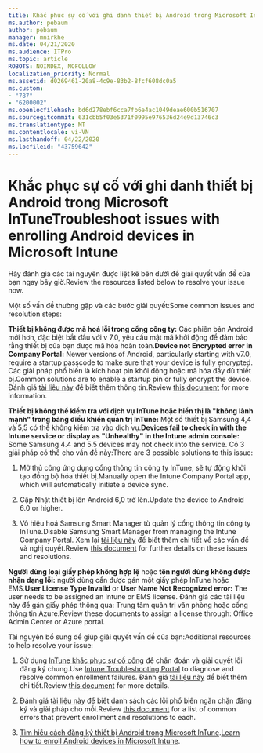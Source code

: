 ```yaml
---
title: Khắc phục sự cố với ghi danh thiết bị Android trong Microsoft InTune
ms.author: pebaum
author: pebaum
manager: mnirkhe
ms.date: 04/21/2020
ms.audience: ITPro
ms.topic: article
ROBOTS: NOINDEX, NOFOLLOW
localization_priority: Normal
ms.assetid: d0269461-20a8-4c9e-83b2-8fcf608dc0a5
ms.custom:
- "787"
- "6200002"
ms.openlocfilehash: bd6d278ebf6cca7fb6e4ac1049deae600b516707
ms.sourcegitcommit: 631cbb5f03e5371f0995e976536d24e9d13746c3
ms.translationtype: MT
ms.contentlocale: vi-VN
ms.lasthandoff: 04/22/2020
ms.locfileid: "43759642"
---
```

# <a name="troubleshoot-issues-with-enrolling-android-devices-in-microsoft-intune"></a><span data-ttu-id="30e99-102">Khắc phục sự cố với ghi danh thiết bị Android trong Microsoft InTune</span><span class="sxs-lookup"><span data-stu-id="30e99-102">Troubleshoot issues with enrolling Android devices in Microsoft Intune</span></span>

<span data-ttu-id="30e99-103">Hãy đánh giá các tài nguyên được liệt kê bên dưới để giải quyết vấn đề của bạn ngay bây giờ.</span><span class="sxs-lookup"><span data-stu-id="30e99-103">Review the resources listed below to resolve your issue now.</span></span>
  
<span data-ttu-id="30e99-104">Một số vấn đề thường gặp và các bước giải quyết:</span><span class="sxs-lookup"><span data-stu-id="30e99-104">Some common issues and resolution steps:</span></span>
  
 <span data-ttu-id="30e99-105">**Thiết bị không được mã hoá lỗi trong cổng công ty:** Các phiên bản Android mới hơn, đặc biệt bắt đầu với v 7.0, yêu cầu mật mã khởi động để đảm bảo rằng thiết bị của bạn được mã hóa hoàn toàn.</span><span class="sxs-lookup"><span data-stu-id="30e99-105">**Device not Encrypted error in Company Portal:** Newer versions of Android, particularly starting with v7.0, require a startup passcode to make sure that your device is fully encrypted.</span></span> <span data-ttu-id="30e99-106">Các giải pháp phổ biến là kích hoạt pin khởi động hoặc mã hóa đầy đủ thiết bị.</span><span class="sxs-lookup"><span data-stu-id="30e99-106">Common solutions are to enable a startup pin or fully encrypt the device.</span></span> <span data-ttu-id="30e99-107">Đánh giá [tài liệu này](https://docs.microsoft.com/intune-user-help/your-device-appears-encrypted-but-cp-says-otherwise-android) để biết thêm thông tin.</span><span class="sxs-lookup"><span data-stu-id="30e99-107">Review [this document](https://docs.microsoft.com/intune-user-help/your-device-appears-encrypted-but-cp-says-otherwise-android) for more information.</span></span>
  
 <span data-ttu-id="30e99-108">**Thiết bị không thể kiểm tra với dịch vụ InTune hoặc hiển thị là "không lành mạnh" trong bảng điều khiển quản trị InTune:** Một số thiết bị Samsung 4,4 và 5,5 có thể không kiểm tra vào dịch vụ.</span><span class="sxs-lookup"><span data-stu-id="30e99-108">**Devices fail to check in with the Intune service or display as "Unhealthy" in the Intune admin console:** Some Samsung 4.4 and 5.5 devices may not check into the service.</span></span> <span data-ttu-id="30e99-109">Có 3 giải pháp có thể cho vấn đề này:</span><span class="sxs-lookup"><span data-stu-id="30e99-109">There are 3 possible solutions to this issue:</span></span>
  
1. <span data-ttu-id="30e99-110">Mở thủ công ứng dụng cổng thông tin công ty InTune, sẽ tự động khởi tạo đồng bộ hóa thiết bị.</span><span class="sxs-lookup"><span data-stu-id="30e99-110">Manually open the Intune Company Portal app, which will automatically initiate a device sync.</span></span>

2. <span data-ttu-id="30e99-111">Cập Nhật thiết bị lên Android 6,0 trở lên.</span><span class="sxs-lookup"><span data-stu-id="30e99-111">Update the device to Android 6.0 or higher.</span></span>

3. <span data-ttu-id="30e99-112">Vô hiệu hoá Samsung Smart Manager từ quản lý cổng thông tin công ty InTune.</span><span class="sxs-lookup"><span data-stu-id="30e99-112">Disable Samsung Smart Manager from managing the Intune Company Portal.</span></span> <span data-ttu-id="30e99-113">Xem lại [tài liệu này](https://docs.microsoft.com/intune-classic/troubleshoot/troubleshoot-device-enrollment-in-intune#devices-fail-to-check-in-with-the-intune-service-and-display-as-unhealthy-in-the-intune-admin-console) để biết thêm chi tiết về các vấn đề và nghị quyết.</span><span class="sxs-lookup"><span data-stu-id="30e99-113">Review [this document](https://docs.microsoft.com/intune-classic/troubleshoot/troubleshoot-device-enrollment-in-intune#devices-fail-to-check-in-with-the-intune-service-and-display-as-unhealthy-in-the-intune-admin-console) for further details on these issues and resolutions.</span></span>

 <span data-ttu-id="30e99-114">**Người dùng loại giấy phép không hợp lệ** hoặc **tên người dùng không được nhận dạng lỗi:** người dùng cần được gán một giấy phép InTune hoặc EMS.</span><span class="sxs-lookup"><span data-stu-id="30e99-114">**User License Type Invalid** or **User Name Not Recognized error:** The user needs to be assigned an Intune or EMS license.</span></span> <span data-ttu-id="30e99-115">Đánh giá các tài liệu này để gán giấy phép thông qua: Trung tâm quản trị văn phòng hoặc cổng thông tin Azure.</span><span class="sxs-lookup"><span data-stu-id="30e99-115">Review these documents to assign a license through: Office Admin Center or Azure portal.</span></span>
  
<span data-ttu-id="30e99-116">Tài nguyên bổ sung để giúp giải quyết vấn đề của bạn:</span><span class="sxs-lookup"><span data-stu-id="30e99-116">Additional resources to help resolve your issue:</span></span>
  
1. <span data-ttu-id="30e99-117">Sử dụng [InTune khắc phục sự cố cổng](https://devicemanagement.microsoft.com/#blade/Microsoft_Intune_DeviceSettings/TroubleshootBlade) để chẩn đoán và giải quyết lỗi đăng ký chung.</span><span class="sxs-lookup"><span data-stu-id="30e99-117">Use [Intune Troubleshooting Portal](https://devicemanagement.microsoft.com/#blade/Microsoft_Intune_DeviceSettings/TroubleshootBlade) to diagnose and resolve common enrollment failures.</span></span> <span data-ttu-id="30e99-118">Đánh giá [tài liệu này](https://docs.microsoft.com/intune/help-desk-operators) để biết thêm chi tiết.</span><span class="sxs-lookup"><span data-stu-id="30e99-118">Review [this document](https://docs.microsoft.com/intune/help-desk-operators) for more details.</span></span>

2. <span data-ttu-id="30e99-119">Đánh giá [tài liệu này](https://docs.microsoft.com/intune-classic/Troubleshoot/troubleshoot-device-enrollment-in-intune) để biết danh sách các lỗi phổ biến ngăn chặn đăng ký và giải pháp cho mỗi.</span><span class="sxs-lookup"><span data-stu-id="30e99-119">Review [this document](https://docs.microsoft.com/intune-classic/Troubleshoot/troubleshoot-device-enrollment-in-intune) for a list of common errors that prevent enrollment and resolutions to each.</span></span>

3. <span data-ttu-id="30e99-120">[Tìm hiểu cách đăng ký thiết bị Android trong Microsoft InTune](https://docs.microsoft.com/intune/android-enroll).</span><span class="sxs-lookup"><span data-stu-id="30e99-120">[Learn how to enroll Android devices in Microsoft Intune](https://docs.microsoft.com/intune/android-enroll).</span></span>

